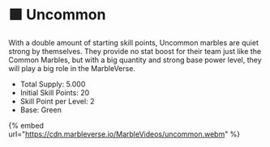 # 🟩 Uncommon

With a double amount of starting skill points, Uncommon marbles are quiet strong by themselves. They provide no stat boost for their team just like the Common Marbles, but with a big quantity and strong base power level, they will play a big role in the MarbleVerse.



* Total Supply: 5.000
* Initial Skill Points: 20
* Skill Point per Level: 2
* Base: Green

{% embed url="https://cdn.marbleverse.io/MarbleVideos/uncommon.webm" %}
